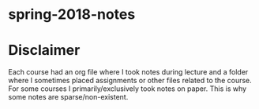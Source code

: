 # spring-2018-notes
# Disclaimer
Each course had an org file where I took notes during lecture and a folder where I sometimes placed assignments or other files related to the course.
For some courses I primarily/exclusively took notes on paper. This is why some notes are sparse/non-existent.
